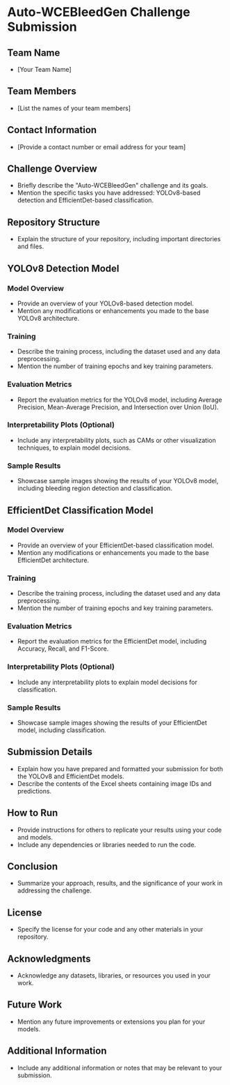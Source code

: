 # Auto-WCEBleedGen Challenge Submission

## Team Name

- [Your Team Name]

## Team Members

- [List the names of your team members]

## Contact Information

- [Provide a contact number or email address for your team]

## Challenge Overview

- Briefly describe the "Auto-WCEBleedGen" challenge and its goals.
- Mention the specific tasks you have addressed: YOLOv8-based detection and EfficientDet-based classification.

## Repository Structure

- Explain the structure of your repository, including important directories and files.

## YOLOv8 Detection Model

### Model Overview

- Provide an overview of your YOLOv8-based detection model.
- Mention any modifications or enhancements you made to the base YOLOv8 architecture.

### Training

- Describe the training process, including the dataset used and any data preprocessing.
- Mention the number of training epochs and key training parameters.

### Evaluation Metrics

- Report the evaluation metrics for the YOLOv8 model, including Average Precision, Mean-Average Precision, and Intersection over Union (IoU).

### Interpretability Plots (Optional)

- Include any interpretability plots, such as CAMs or other visualization techniques, to explain model decisions.

### Sample Results

- Showcase sample images showing the results of your YOLOv8 model, including bleeding region detection and classification.

## EfficientDet Classification Model

### Model Overview

- Provide an overview of your EfficientDet-based classification model.
- Mention any modifications or enhancements you made to the base EfficientDet architecture.

### Training

- Describe the training process, including the dataset used and any data preprocessing.
- Mention the number of training epochs and key training parameters.

### Evaluation Metrics

- Report the evaluation metrics for the EfficientDet model, including Accuracy, Recall, and F1-Score.

### Interpretability Plots (Optional)

- Include any interpretability plots to explain model decisions for classification.

### Sample Results

- Showcase sample images showing the results of your EfficientDet model, including classification.

## Submission Details

- Explain how you have prepared and formatted your submission for both the YOLOv8 and EfficientDet models.
- Describe the contents of the Excel sheets containing image IDs and predictions.

## How to Run

- Provide instructions for others to replicate your results using your code and models.
- Include any dependencies or libraries needed to run the code.

## Conclusion

- Summarize your approach, results, and the significance of your work in addressing the challenge.

## License

- Specify the license for your code and any other materials in your repository.

## Acknowledgments

- Acknowledge any datasets, libraries, or resources you used in your work.

## Future Work

- Mention any future improvements or extensions you plan for your models.

## Additional Information

- Include any additional information or notes that may be relevant to your submission.

